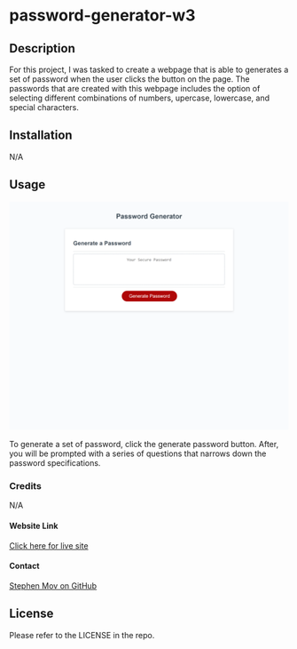 # password-generator-w3

## Description

For this project, I was tasked to create a webpage that is able to generates a set of password when the user clicks the button on the page. The passwords that are created with this webpage includes the option of selecting different combinations of numbers, upercase, lowercase, and special characters. 

## Installation

N/A

## Usage

![Screenshot of the Webpage](./assests/screenshot-index.html.png)

To generate a set of password, click the generate password button. After, you will be prompted with a series of questions that narrows down the password specifications.

### Credits

N/A

#### Website Link
[Click here for live site](https://slmov215.github.io/password-generator-w3/)

#### Contact
[Stephen Mov on GitHub](https://github.com/slmov215/password-generator-w3)
## License

Please refer to the LICENSE in the repo.